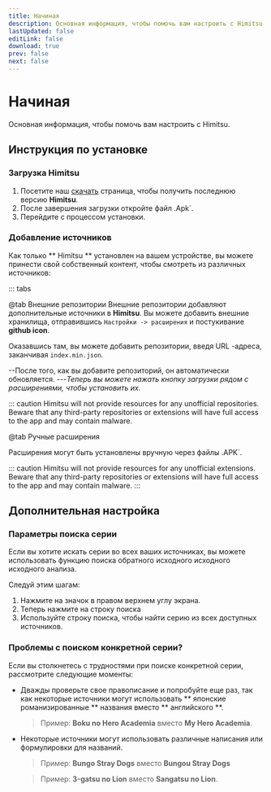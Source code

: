 ```yaml
---
title: Начиная
description: Основная информация, чтобы помочь вам настроить с Himitsu.
lastUpdated: false
editLink: false
download: true
prev: false
next: false
---
```




# Начиная

Основная информация, чтобы помочь вам настроить с Himitsu.

## Инструкция по установке

### Загрузка Himitsu

1. Посетите наш [скачать](/download/) страница, чтобы получить последнюю версию **Himitsu**.
2. После завершения загрузки откройте файл .Apk`.
3. Перейдите с процессом установки.

### Добавление источников

Как только ** Himitsu ** установлен на вашем устройстве, вы можете принести свой собственный контент, чтобы смотреть из различных источников:


::: tabs

@tab Внешние репозитории
Внешние репозитории добавляют дополнительные источники в **Himitsu**. Вы можете добавить внешние хранилища, отправившись ``Настройки -> расширения`` и постукивание **github icon**.

Оказавшись там, вы можете добавить репозитории, введя URL -адреса, заканчивая `index.min.json`.

--После того, как вы добавите репозиторий, он автоматически обновляется.
---*Теперь вы можете нажать кнопку загрузки рядом с расширениями, чтобы установить их.*

::: caution
Himitsu will not provide resources for any unofficial repositories. Beware that any third-party repositories or extensions will have full access to the app and may contain malware.

@tab Ручные расширения

Расширения могут быть установлены вручную через файлы .APK`.

::: caution
Himitsu will not provide resources for any unofficial extensions. Beware that any third-party repositories or extensions will have full access to the app and may contain malware.
:::

## Дополнительная настройка

### Параметры поиска серии

Если вы хотите искать серии во всех ваших источниках, вы можете использовать функцию поиска обратного исходного исходного исходного анализа.

Следуй этим шагам:

1. Нажмите на значок в правом верхнем углу экрана.
1. Теперь нажмите на строку поиска
1. Используйте строку поиска, чтобы найти серию из всех доступных источников.

### Проблемы с поиском конкретной серии?

Если вы столкнетесь с трудностями при поиске конкретной серии, рассмотрите следующие моменты:

* Дважды проверьте свое правописание и попробуйте еще раз, так как некоторые источники могут использовать ** японские романизированные ** названия вместо ** английского **.
  > Пример: **Boku no Hero Academia** вместо **My Hero Academia**.

* Некоторые источники могут использовать различные написания или формулировки для названий.
  > Пример: **Bungo Stray Dogs** вместо **Bungou Stray Dogs**

  > Пример: **3-gatsu no Lion** вместо **Sangatsu no Lion**.


